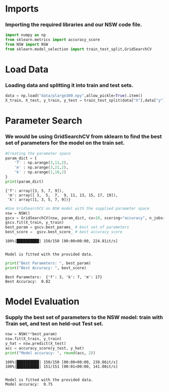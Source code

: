 # Imports
### Importing the required libraries and our NSW code file.
```python
import numpy as np
from sklearn.metrics import accuracy_score
from NSW import NSW
from sklearn.model_selection import train_test_split,GridSearchCV
```

# Load Data
### Loading data and splitting it into train and test sets.
```python
data = np.load("data/plarge300.npy",allow_pickle=True).item()
X_train, X_test, y_train, y_test = train_test_split(data["X"],data["y"], test_size=0.5, random_state=1992)
```

# Parameter Search
### We would be using GridSearchCV from sklearn to find the best set of parameters for the model on the train set.
```python
#Creating the parameter space
param_dict = {
    'f' : np.arange(3,11,2),
    'm' : np.arange(3,21,2),
    'k' : np.arange(1,10,2)
}
print(param_dict)
```




    {'f': array([3, 5, 7, 9]),
     'm': array([ 3,  5,  7,  9, 11, 13, 15, 17, 19]),
     'k': array([1, 3, 5, 7, 9])}




```python
#Use GridSearchCV on NSW model with the supplied parameter space
nsw = NSW()
gscv = GridSearchCV(nsw, param_dict, cv=10, scoring="accuracy", n_jobs=-1)
gscv.fit(X_train, y_train)
best_param = gscv.best_params_ # best set of parameters
best_score =  gscv.best_score_ # best accuracy score
```

    100%|██████████| 150/150 [00:00<00:00, 224.81it/s]


    Model is fitted with the provided data.
    
```python
print("Best Parameters: ", best_param)
print("Best Accuracy: ", best_score)
```

    Best Parameters:  {'f': 3, 'k': 7, 'm': 17}
    Best Accuracy:  0.82


# Model Evaluation
### Supply the best set of parameters to the NSW model: train with Train set, and test on held-out Test set.
```python
nsw = NSW(**best_param)
nsw.fit(X_train, y_train)
y_hat = nsw.predict(X_test)
acc = accuracy_score(y_test, y_hat)
print("Model accuracy: ", round(acc, 2))
```

    100%|██████████| 150/150 [00:00<00:00, 238.86it/s]
    100%|██████████| 151/151 [00:01<00:00, 141.00it/s]


    Model is fitted with the provided data.
    Model accuracy:  0.75



```python


```
